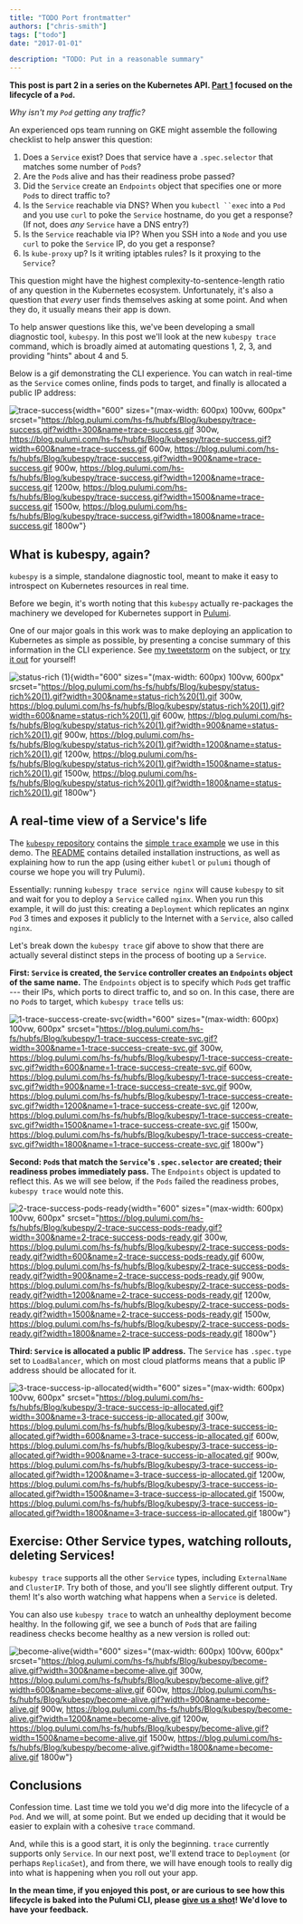 ```yaml
---
title: "TODO Port frontmatter"
authors: ["chris-smith"]
tags: ["todo"]
date: "2017-01-01"

description: "TODO: Put in a reasonable summary"
---
```



**This post is part 2 in a series on the Kubernetes API. [Part
1](../../../com/pulumi/blog/kubespy-and-the-lifecycle-of-a-kubernetes-pod-in-four-images.html)
focused on the lifecycle of a `Pod`.**

*Why isn't my `Pod` getting any traffic?*

An experienced ops team running on GKE might assemble the following
checklist to help answer this question:

1.  Does a `Service` exist? Does that service have a `.spec.selector`
    that matches some number of `Pod`s?
2.  Are the `Pod`s alive and has their readiness probe passed?
3.  Did the `Service` create an `Endpoints` object that specifies one or
    more `Pod`s to direct traffic to?
4.  Is the `Service` reachable via DNS? When you `kubectl ``exec` into a
    `Pod` and you use `curl` to poke the `Service` hostname, do you get
    a response? (If not, does *any* `Service` have a DNS entry?)
5.  Is the `Service` reachable via IP? When you SSH into a `Node` and
    you use `curl` to poke the `Service` IP, do you get a response?
6.  Is `kube-proxy` up? Is it writing iptables rules? Is it proxying to
    the `Service`?

This question might have the highest complexity-to-sentence-length ratio
of any question in the Kubernetes ecosystem. Unfortunately, it's also a
question that *every* user finds themselves asking at some point. And
when they do, it usually means their app is down.

To help answer questions like this, we've been developing a small
diagnostic tool, `kubespy`. In this post we'll look at the new
`kubespy trace` command, which is broadly aimed at automating questions
1, 2, 3, and providing "hints" about 4 and 5.

Below is a gif demonstrating the CLI experience. You can watch in
real-time as the `Service` comes online, finds pods to target, and
finally is allocated a public IP address:

![trace-success](https://blog.pulumi.com/hs-fs/hubfs/Blog/kubespy/trace-success.gif?width=600&name=trace-success.gif){width="600"
sizes="(max-width: 600px) 100vw, 600px"
srcset="https://blog.pulumi.com/hs-fs/hubfs/Blog/kubespy/trace-success.gif?width=300&name=trace-success.gif 300w, https://blog.pulumi.com/hs-fs/hubfs/Blog/kubespy/trace-success.gif?width=600&name=trace-success.gif 600w, https://blog.pulumi.com/hs-fs/hubfs/Blog/kubespy/trace-success.gif?width=900&name=trace-success.gif 900w, https://blog.pulumi.com/hs-fs/hubfs/Blog/kubespy/trace-success.gif?width=1200&name=trace-success.gif 1200w, https://blog.pulumi.com/hs-fs/hubfs/Blog/kubespy/trace-success.gif?width=1500&name=trace-success.gif 1500w, https://blog.pulumi.com/hs-fs/hubfs/Blog/kubespy/trace-success.gif?width=1800&name=trace-success.gif 1800w"}

What is kubespy, again?
-----------------------

`kubespy` is a simple, standalone diagnostic tool, meant to make it easy
to introspect on Kubernetes resources in real time.

Before we begin, it's worth noting that this `kubespy` actually
re-packages the machinery we developed for Kubernetes support in
[Pulumi](https://pulumi.io).

One of our major goals in this work was to make deploying an application
to Kubernetes as simple as possible, by presenting a concise summary of
this information in the CLI experience. See [my
tweetstorm](https://twitter.com/hausdorff_space/status/1039940379301179392)
on the subject, or [try it out](https://www.pulumi.com/kubernetes/) for
yourself!

![status-rich
(1)](https://blog.pulumi.com/hs-fs/hubfs/Blog/kubespy/status-rich%20(1).gif?width=600&name=status-rich%20(1).gif){width="600"
sizes="(max-width: 600px) 100vw, 600px"
srcset="https://blog.pulumi.com/hs-fs/hubfs/Blog/kubespy/status-rich%20(1).gif?width=300&name=status-rich%20(1).gif 300w, https://blog.pulumi.com/hs-fs/hubfs/Blog/kubespy/status-rich%20(1).gif?width=600&name=status-rich%20(1).gif 600w, https://blog.pulumi.com/hs-fs/hubfs/Blog/kubespy/status-rich%20(1).gif?width=900&name=status-rich%20(1).gif 900w, https://blog.pulumi.com/hs-fs/hubfs/Blog/kubespy/status-rich%20(1).gif?width=1200&name=status-rich%20(1).gif 1200w, https://blog.pulumi.com/hs-fs/hubfs/Blog/kubespy/status-rich%20(1).gif?width=1500&name=status-rich%20(1).gif 1500w, https://blog.pulumi.com/hs-fs/hubfs/Blog/kubespy/status-rich%20(1).gif?width=1800&name=status-rich%20(1).gif 1800w"}

A real-time view of a Service's life
-------------------------------------

The [`kubespy` repository](https://github.com/pulumi/kubespy) contains
the [simple `trace`
example](https://github.com/pulumi/kubespy/tree/master/examples/trivial-service-trace-example)
we use in this demo. The
[README](https://github.com/pulumi/kubespy/tree/master/examples/trivial-service-trace-example)
contains detailed installation instructions, as well as explaining how
to run the app (using either `kubetl` or `pulumi` though of course we
hope you will try Pulumi).

Essentially: running `kubespy trace service nginx` will cause `kubespy`
to sit and wait for you to deploy a `Service` called `nginx`. When you
run this example, it will do just this: creating a `Deployment` which
replicates an nginx `Pod` 3 times and exposes it publicly to the
Internet with a `Service`, also called `nginx`.

Let's break down the `kubespy trace` gif above to show that there are
actually several distinct steps in the process of booting up a
`Service`.

**First: `Service` is created, the `Service` controller creates an
`Endpoints` object of the same name.** The `Endpoints` object is to
specify which `Pod`s get traffic --- their IPs, which ports to direct
traffic to, and so on. In this case, there are no `Pod`s to target,
which `kubespy trace` tells us:

![1-trace-success-create-svc](https://blog.pulumi.com/hs-fs/hubfs/Blog/kubespy/1-trace-success-create-svc.gif?width=600&name=1-trace-success-create-svc.gif){width="600"
sizes="(max-width: 600px) 100vw, 600px"
srcset="https://blog.pulumi.com/hs-fs/hubfs/Blog/kubespy/1-trace-success-create-svc.gif?width=300&name=1-trace-success-create-svc.gif 300w, https://blog.pulumi.com/hs-fs/hubfs/Blog/kubespy/1-trace-success-create-svc.gif?width=600&name=1-trace-success-create-svc.gif 600w, https://blog.pulumi.com/hs-fs/hubfs/Blog/kubespy/1-trace-success-create-svc.gif?width=900&name=1-trace-success-create-svc.gif 900w, https://blog.pulumi.com/hs-fs/hubfs/Blog/kubespy/1-trace-success-create-svc.gif?width=1200&name=1-trace-success-create-svc.gif 1200w, https://blog.pulumi.com/hs-fs/hubfs/Blog/kubespy/1-trace-success-create-svc.gif?width=1500&name=1-trace-success-create-svc.gif 1500w, https://blog.pulumi.com/hs-fs/hubfs/Blog/kubespy/1-trace-success-create-svc.gif?width=1800&name=1-trace-success-create-svc.gif 1800w"}

**Second: `Pod`s that match the `Service`'s `.spec.selector` are
created; their readiness probes immediately pass.** The `Endpoints`
object is updated to reflect this. As we will see below, if the `Pods`
failed the readiness probes, `kubespy trace` would note this. 

![2-trace-success-pods-ready](https://blog.pulumi.com/hs-fs/hubfs/Blog/kubespy/2-trace-success-pods-ready.gif?width=600&name=2-trace-success-pods-ready.gif){width="600"
sizes="(max-width: 600px) 100vw, 600px"
srcset="https://blog.pulumi.com/hs-fs/hubfs/Blog/kubespy/2-trace-success-pods-ready.gif?width=300&name=2-trace-success-pods-ready.gif 300w, https://blog.pulumi.com/hs-fs/hubfs/Blog/kubespy/2-trace-success-pods-ready.gif?width=600&name=2-trace-success-pods-ready.gif 600w, https://blog.pulumi.com/hs-fs/hubfs/Blog/kubespy/2-trace-success-pods-ready.gif?width=900&name=2-trace-success-pods-ready.gif 900w, https://blog.pulumi.com/hs-fs/hubfs/Blog/kubespy/2-trace-success-pods-ready.gif?width=1200&name=2-trace-success-pods-ready.gif 1200w, https://blog.pulumi.com/hs-fs/hubfs/Blog/kubespy/2-trace-success-pods-ready.gif?width=1500&name=2-trace-success-pods-ready.gif 1500w, https://blog.pulumi.com/hs-fs/hubfs/Blog/kubespy/2-trace-success-pods-ready.gif?width=1800&name=2-trace-success-pods-ready.gif 1800w"}

**Third: `Service` is allocated a public IP address.** The `Service` has
`.spec.type` set to `LoadBalancer`, which on most cloud platforms means
that a public IP address should be allocated for it.

![3-trace-success-ip-allocated](https://blog.pulumi.com/hs-fs/hubfs/Blog/kubespy/3-trace-success-ip-allocated.gif?width=600&name=3-trace-success-ip-allocated.gif){width="600"
sizes="(max-width: 600px) 100vw, 600px"
srcset="https://blog.pulumi.com/hs-fs/hubfs/Blog/kubespy/3-trace-success-ip-allocated.gif?width=300&name=3-trace-success-ip-allocated.gif 300w, https://blog.pulumi.com/hs-fs/hubfs/Blog/kubespy/3-trace-success-ip-allocated.gif?width=600&name=3-trace-success-ip-allocated.gif 600w, https://blog.pulumi.com/hs-fs/hubfs/Blog/kubespy/3-trace-success-ip-allocated.gif?width=900&name=3-trace-success-ip-allocated.gif 900w, https://blog.pulumi.com/hs-fs/hubfs/Blog/kubespy/3-trace-success-ip-allocated.gif?width=1200&name=3-trace-success-ip-allocated.gif 1200w, https://blog.pulumi.com/hs-fs/hubfs/Blog/kubespy/3-trace-success-ip-allocated.gif?width=1500&name=3-trace-success-ip-allocated.gif 1500w, https://blog.pulumi.com/hs-fs/hubfs/Blog/kubespy/3-trace-success-ip-allocated.gif?width=1800&name=3-trace-success-ip-allocated.gif 1800w"}

Exercise: Other Service types, watching rollouts, deleting Services!
--------------------------------------------------------------------

`kubespy trace` supports all the other `Service` types, including
`ExternalName` and `ClusterIP`. Try both of those, and you'll see
slightly different output. Try them! It's also worth watching what
happens when a `Service` is deleted.

You can also use `kubespy trace` to watch an unhealthy deployment become
healthy. In the following gif, we see a bunch of `Pod`s that are failing
readiness checks become healthy as a new version is rolled out:

![become-alive](https://blog.pulumi.com/hs-fs/hubfs/Blog/kubespy/become-alive.gif?width=600&name=become-alive.gif){width="600"
sizes="(max-width: 600px) 100vw, 600px"
srcset="https://blog.pulumi.com/hs-fs/hubfs/Blog/kubespy/become-alive.gif?width=300&name=become-alive.gif 300w, https://blog.pulumi.com/hs-fs/hubfs/Blog/kubespy/become-alive.gif?width=600&name=become-alive.gif 600w, https://blog.pulumi.com/hs-fs/hubfs/Blog/kubespy/become-alive.gif?width=900&name=become-alive.gif 900w, https://blog.pulumi.com/hs-fs/hubfs/Blog/kubespy/become-alive.gif?width=1200&name=become-alive.gif 1200w, https://blog.pulumi.com/hs-fs/hubfs/Blog/kubespy/become-alive.gif?width=1500&name=become-alive.gif 1500w, https://blog.pulumi.com/hs-fs/hubfs/Blog/kubespy/become-alive.gif?width=1800&name=become-alive.gif 1800w"}

Conclusions
-----------

Confession time. Last time we told you we'd dig more into the lifecycle
of a `Pod`. And we will, at some point. But we ended up deciding that it
would be easier to explain with a cohesive `trace` command.

And, while this is a good start, it is only the beginning. `trace`
currently supports only `Service`. In our next post, we'll extend trace
to `Deployment` (or perhaps `ReplicaSet`), and from there, we will have
enough tools to really dig into what is happening when you roll out your
app.

**In the mean time, if you enjoyed this post, or are curious to see how
this lifecycle is baked into the Pulumi CLI, please [give us a
shot](https://www.pulumi.com/kubernetes/)! We'd love to have your
feedback.**

